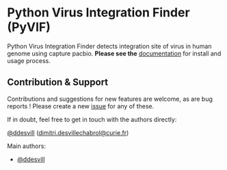 # Python Virus Integration Finder (PyVIF)

Python Virus Integration Finder detects integration site of virus in human genome using capture
pacbio.
**Please see the** [documentation](docs/README.md) for install and usage process.

## Contribution & Support

Contributions and suggestions for new features are welcome, as are bug reports !
Please create a new [issue](https://gitlab.curie.fr/ddesvill/pyvif/issues) for any of these.

If in doubt, feel free to get in touch with the authors directly:

[@ddesvill](https://gitlab.curie.fr/ddesvill) (dimitri.desvillechabrol@curie.fr)

Main authors: 
- [@ddesvill](https://gitlab.curie.fr/ddesvill)
